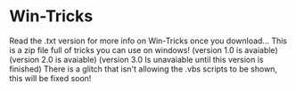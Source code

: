 # Win-Tricks
Read the .txt version for more info on Win-Tricks once you download...
This is a zip file full of tricks you can use on windows!
(version 1.0 is avaiable)
(version 2.0 is avaiable)
(version 3.0 Is unavaiable until this version is finished)
There is a glitch that isn't allowing the .vbs scripts to be shown, this will be fixed soon!


